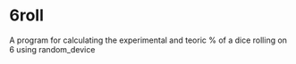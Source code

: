 # 6roll
A program for calculating the experimental and teoric % of a dice rolling on 6 using random_device
